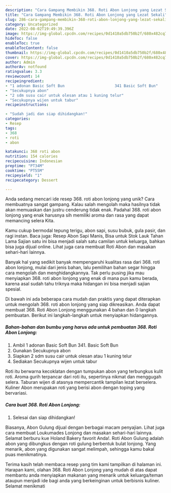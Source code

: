 ```yaml
---
description: "Cara Gampang Membikin 368. Roti Abon Lonjong yang Lezat Sekali"
title: "Cara Gampang Membikin 368. Roti Abon Lonjong yang Lezat Sekali"
slug: 286-cara-gampang-membikin-368-roti-abon-lonjong-yang-lezat-sekali
category: Uncategorized
date: 2022-08-02T19:49:39.396Z
image: https://img-global.cpcdn.com/recipes/0d1410a5db750b2f/680x482cq70/368-roti-abon-lonjong-foto-resep-utama.jpg
hideToc: false
enableToc: true
enableTocContent: false
thumbnail: https://img-global.cpcdn.com/recipes/0d1410a5db750b2f/680x482cq70/368-roti-abon-lonjong-foto-resep-utama.jpg
cover: https://img-global.cpcdn.com/recipes/0d1410a5db750b2f/680x482cq70/368-roti-abon-lonjong-foto-resep-utama.jpg
author: Admin
authorAv: notfound
ratingvalue: 3.3
reviewcount: 14
recipeingredient:
- "1 adonan Basic Soft Bun                      341 Basic Soft Bun"
- "Secukupnya abon"
- "2 sdm susu cair untuk olesan atau 1 kuning telur"
- "Secukupnya wijen untuk tabur"
recipeinstructions:

- "Sudah jadi dan siap dihidangkan!"
categories:
- Resep
tags:
- 368
- roti
- abon

katakunci: 368 roti abon 
nutrition: 154 calories
recipecuisine: Indonesian
preptime: "PT34M"
cooktime: "PT55M"
recipeyield: "1"
recipecategory: Dessert

---
```





Anda sedang mencari ide resep 368. roti abon lonjong yang unik? Cara membuatnya sangat gampang. Kalau salah mengolah maka hasilnya tidak akan memuaskan dan justru cenderung tidak enak. Padahal 368. roti abon lonjong yang enak harusnya sih memiliki aroma dan rasa yang dapat memancing selera Kita.





Kamu cukup bermodal tepung terigu, abon sapi, susu bubuk, gula pasir, dan ragi instan. Baca juga: Resep Abon Sapi Manis, Bisa untuk Stok Lauk Tahan Lama Sajian satu ini bisa menjadi salah satu camilan untuk keluarga, bahkan bisa juga dijual online. Lihat juga cara membuat Roti Abon dan masakan sehari-hari lainnya.

Banyak hal yang sedikit banyak mempengaruhi kualitas rasa dari 368. roti abon lonjong, mulai dari jenis bahan, lalu pemilihan bahan segar hingga cara mengolah dan menghidangkannya. Tak perlu pusing jika mau menyiapkan 368. roti abon lonjong yang enak di mana pun kamu berada, karena asal sudah tahu triknya maka hidangan ini bisa menjadi sajian spesial.






Di bawah ini ada beberapa cara mudah dan praktis yang dapat diterapkan untuk mengolah 368. roti abon lonjong yang siap dikreasikan. Anda dapat membuat 368. Roti Abon Lonjong menggunakan 4 bahan dan 0 langkah pembuatan. Berikut ini langkah-langkah untuk menyiapkan hidangannya.

<!--inarticleads1-->

##### Bahan-bahan dan bumbu yang harus ada untuk pembuatan 368. Roti Abon Lonjong:

1. Ambil 1 adonan Basic Soft Bun                      341. Basic Soft Bun
1. Gunakan Secukupnya abon
1. Siapkan 2 sdm susu cair untuk olesan atau 1 kuning telur
1. Sediakan Secukupnya wijen untuk tabur


Roti itu berwarna kecoklatan dengan tumpukan abon yang terbungkus kulit roti. Aroma gurih terpancar dari roti itu, sepertinya nikmat dan menggugah selera. Taburan wijen di atasnya mempercantik tampilan lezat berselera. Kuliner Abon merupakan roti yang berisi abon dengan toping yang bervariasi. 

<!--inarticleads2-->

##### Cara buat 368. Roti Abon Lonjong:


1. Selesai dan siap dihidangkan!

Biasanya, Abon Gulung dijual dengan berbagai macam penyajian. Lihat juga cara membuat Loukumades Lonjong dan masakan sehari-hari lainnya. Selamat berburu kue Holand Bakery favorit Anda!. Roti Abon Gulung adalah abon yang dibungkus dengan roti gulung berbentuk bulat lonjong. Yang menarik, abon yang digunakan sangat melimpah, sehingga kamu bakal puas menikmatinya. 

Terima kasih telah membaca resep yang tim kami tampilkan di halaman ini. Harapan kami, olahan 368. Roti Abon Lonjong yang mudah di atas dapat membantu anda menyiapkan makanan yang menarik untuk keluarga/teman ataupun menjadi ide bagi anda yang berkeinginan untuk berbisnis kuliner. Selamat menikmati
